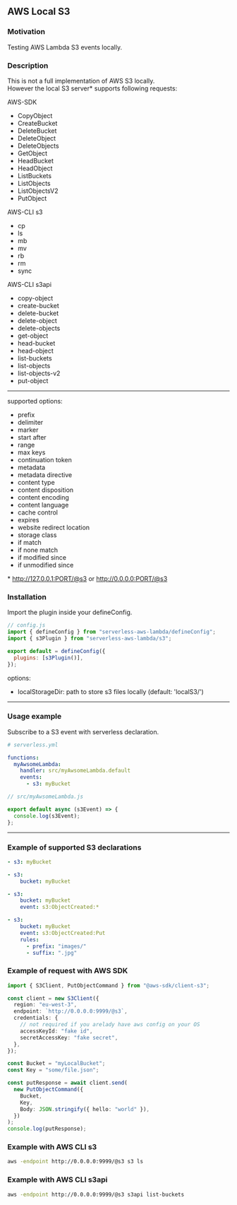 ## AWS Local S3

### Motivation

Testing AWS Lambda S3 events locally.

### Description

This is not a full implementation of AWS S3 locally.  
However the local S3 server\* supports following requests:

AWS-SDK

- CopyObject
- CreateBucket
- DeleteBucket
- DeleteObject
- DeleteObjects
- GetObject
- HeadBucket
- HeadObject
- ListBuckets
- ListObjects
- ListObjectsV2
- PutObject

AWS-CLI s3

- cp
- ls
- mb
- mv
- rb
- rm
- sync

AWS-CLI s3api

- copy-object
- create-bucket
- delete-bucket
- delete-object
- delete-objects
- get-object
- head-bucket
- head-object
- list-buckets
- list-objects
- list-objects-v2
- put-object

---

supported options:

- prefix
- delimiter
- marker
- start after
- range
- max keys
- continuation token
- metadata
- metadata directive
- content type
- content disposition
- content encoding
- content language
- cache control
- expires
- website redirect location
- storage class
- if match
- if none match
- if modified since
- if unmodified since

\* http://127.0.0.1:PORT/@s3 or http://0.0.0.0:PORT/@s3

### Installation

Import the plugin inside your defineConfig.

```js
// config.js
import { defineConfig } from "serverless-aws-lambda/defineConfig";
import { s3Plugin } from "serverless-aws-lambda/s3";

export default = defineConfig({
  plugins: [s3Plugin()],
});
```

options:

- localStorageDir: path to store s3 files locally (default: 'localS3/')

---

### Usage example

Subscribe to a S3 event with serverless declaration.

```yaml
# serverless.yml

functions:
  myAwsomeLambda:
    handler: src/myAwsomeLambda.default
    events:
      - s3: myBucket
```

```js
// src/myAwsomeLambda.js

export default async (s3Event) => {
  console.log(s3Event);
};
```

---

### Example of supported S3 declarations

```yaml
- s3: myBucket
```

```yaml
- s3:
    bucket: myBucket
```

```yaml
- s3:
    bucket: myBucket
    event: s3:ObjectCreated:*
```

```yaml
- s3:
    bucket: myBucket
    event: s3:ObjectCreated:Put
    rules:
      - prefix: "images/"
      - suffix: ".jpg"
```

### Example of request with AWS SDK

```ts
import { S3Client, PutObjectCommand } from "@aws-sdk/client-s3";

const client = new S3Client({
  region: "eu-west-3",
  endpoint: `http://0.0.0.0:9999/@s3`,
  credentials: {
    // not required if you arelady have aws config on your OS
    accessKeyId: "fake id",
    secretAccessKey: "fake secret",
  },
});

const Bucket = "myLocalBucket";
const Key = "some/file.json";

const putResponse = await client.send(
  new PutObjectCommand({
    Bucket,
    Key,
    Body: JSON.stringify({ hello: "world" }),
  })
);
console.log(putResponse);
```

### Example with AWS CLI s3

```bash
aws -endpoint http://0.0.0.0:9999/@s3 s3 ls
```

### Example with AWS CLI s3api

```bash
aws -endpoint http://0.0.0.0:9999/@s3 s3api list-buckets
```
